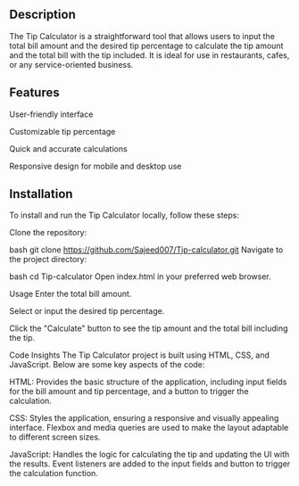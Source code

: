 ## Description
The Tip Calculator is a straightforward tool that allows users to input the total bill amount and the desired tip percentage to calculate the tip amount and the total bill with the tip included. 
It is ideal for use in restaurants, cafes, or any service-oriented business.

## Features
User-friendly interface

Customizable tip percentage

Quick and accurate calculations

Responsive design for mobile and desktop use

## Installation
To install and run the Tip Calculator locally, follow these steps:

Clone the repository:

bash
git clone https://github.com/Sajeed007/Tip-calculator.git
Navigate to the project directory:

bash
cd Tip-calculator
Open index.html in your preferred web browser.

Usage
Enter the total bill amount.

Select or input the desired tip percentage.

Click the "Calculate" button to see the tip amount and the total bill including the tip.

Code Insights
The Tip Calculator project is built using HTML, CSS, and JavaScript. Below are some key aspects of the code:

HTML: Provides the basic structure of the application, including input fields for the bill amount and tip percentage, and a button to trigger the calculation.

CSS: Styles the application, ensuring a responsive and visually appealing interface. Flexbox and media queries are used to make the layout adaptable to different screen sizes.

JavaScript: Handles the logic for calculating the tip and updating the UI with the results. Event listeners are added to the input fields and button to trigger the calculation function.


